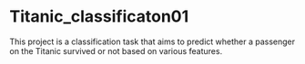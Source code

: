 # Titanic_classificaton01
This project is a classification task that aims to predict whether a passenger on the Titanic survived or not based on various features.
